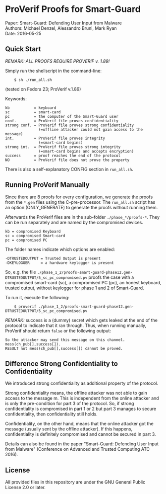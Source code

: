
# ProVerif Proofs for Smart-Guard

Paper:    Smart-Guard: Defending User Input from Malware  
Authors:  Michael Denzel, Alessandro Bruni, Mark Ryan  
Date:     2016-05-25


## Quick Start

*REMARK: ALL PROOFS REQUIRE PROVERIF v. 1.89!*

Simply run the shellscript in the command-line:

```
	$ sh ./run_all.sh
```

(tested on Fedora 23; ProVerif v.1.89)

Keywords:

```
kb           = keyboard
sc           = smart-card
pc           = the computer of the Smart-Guard user
conf.        = ProVerif file proves confidentiality
strong conf. = ProVerif file proves strong confidentiality
               (=offline attacker could not gain access to the message)
int.         = ProVerif file proves integrity
               (=smart-card begins)
strong int.  = ProVerif file proves strong integrity
               (=smart-card begins and accepts encryption)
success      = proof reaches the end of the protocol
NO           = ProVerif file does not prove the property
```

There is also a self-explanatory CONFIG section in `run_all.sh`.


## Running ProVerif Manually

Since there are 8 proofs for every configuration, we generate the proofs from
the `*.gen` files using the C-pre-processor. The `run_all.sh` script has an option
(ONLY_GENERATE) to generate the proofs without running them.

Afterwards the ProVerif files are in the sub-folder `./phase_*/proofs-*`. They
can be run separately and are named by the compromised devices.

```
kb = compromised Keyboard
sc = compromised Smart-card
pc = compromised PC
```

The folder names indicate which options are enabled:
```
-DTRUSTEDOUTPUT = Trusted Output is present
-DKEYLOGGER     = a hardware keylogger is present
```

So, e.g. the file `./phase_1_2/proofs-smart-guard-phase12.gen-DTRUSTEDOUTPUT/5_sc_pc_compromised.pv`
proofs the case with a compromised smart-card (sc), a compromised PC (pc),
an honest keyboard, trusted output, without keylogger for phase 1 and 2 of Smart-Guard.

To run it, execute the following:

```
	$ proverif ./phase_1_2/proofs-smart-guard-phase12.gen-DTRUSTEDOUTPUT/5_sc_pc_compromised.pv
```

*REMARK:*
success is a (dummy) secret which gets leaked at the end
of the protocol to indicate that it ran through. Thus,
when running manually, ProVerif should return `false` or
the following output:

```
So the attacker may send this message on this channel.
mess(ch_pub[],success[]).
RESULT not mess(ch_pub[],success[]) cannot be proved.
```

## Difference Strong Confidentiality to Confidentiality

We introduced strong confidentiality as additional property of the protocol.

Strong confidentiality means, the offline attacker was not able to
gain access to the message m. This is independent from the online
attacker and is only the pre-condition for part 3 of the protocol.
So, if strong confidentiality is compromised in part 1 or 2 but part 3
manages to secure confidentiality, then confidentiality still holds.

Confidentiality, on the other hand, means that the online attacker
got the message (usually sent by the offline attacker). If
this happens, confidentiality is definitely compromised and cannot
be secured in part 3.

Details can also be found in the paper "Smart-Guard: Defending User Input
from Malware" (Conference on Advanced and Trusted Computing ATC 2016).

## License

All provided files in this repository are under the GNU General Public License 2.0 or later.

